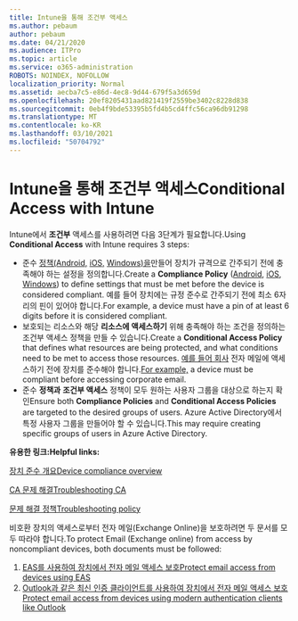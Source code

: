 ```yaml
---
title: Intune을 통해 조건부 액세스
ms.author: pebaum
author: pebaum
ms.date: 04/21/2020
ms.audience: ITPro
ms.topic: article
ms.service: o365-administration
ROBOTS: NOINDEX, NOFOLLOW
localization_priority: Normal
ms.assetid: aecba7c5-e86d-4ec8-9d44-679f5a3d659d
ms.openlocfilehash: 20ef8205431aad821419f2559be3402c8228d838
ms.sourcegitcommit: 0eb4f9bde53395b5fd4b5cd4ffc56ca96db91298
ms.translationtype: MT
ms.contentlocale: ko-KR
ms.lasthandoff: 03/10/2021
ms.locfileid: "50704792"
---
```

# <a name="conditional-access-with-intune"></a><span data-ttu-id="d1a03-102">Intune을 통해 조건부 액세스</span><span class="sxs-lookup"><span data-stu-id="d1a03-102">Conditional Access with Intune</span></span>

<span data-ttu-id="d1a03-103">Intune에서  **조건부**  액세스를 사용하려면 다음 3단계가 필요합니다.</span><span class="sxs-lookup"><span data-stu-id="d1a03-103">Using  **Conditional Access**  with Intune requires 3 steps:</span></span>

- <span data-ttu-id="d1a03-104">준수  [정책(Android,](https://docs.microsoft.com/intune/compliance-policy-create-android) [iOS,](https://docs.microsoft.com/intune/compliance-policy-create-ios) [Windows)을](https://docs.microsoft.com//intune/compliance-policy-create-windows)만들어 장치가 규격으로 간주되기 전에 충족해야 하는 설정을 정의합니다.</span><span class="sxs-lookup"><span data-stu-id="d1a03-104">Create a  **Compliance Policy**  ([Android](https://docs.microsoft.com/intune/compliance-policy-create-android),  [iOS](https://docs.microsoft.com/intune/compliance-policy-create-ios),  [Windows](https://docs.microsoft.com//intune/compliance-policy-create-windows)) to define settings that must be met before the device is considered compliant.</span></span> <span data-ttu-id="d1a03-105">예를 들어 장치에는 규정 준수로 간주되기 전에 최소 6자리의 핀이 있어야 합니다.</span><span class="sxs-lookup"><span data-stu-id="d1a03-105">For example, a device must have a pin of at least 6 digits before it is considered compliant.</span></span>
- <span data-ttu-id="d1a03-106">보호되는 리소스와 해당 **리소스에 액세스하기**  위해 충족해야 하는 조건을 정의하는 조건부 액세스 정책을 만들 수 있습니다.</span><span class="sxs-lookup"><span data-stu-id="d1a03-106">Create a **Conditional Access Policy**  that defines what resources are being protected, and what conditions need to be met to access those resources.</span></span>  <span data-ttu-id="d1a03-107">[예를 들어 회사](https://docs.microsoft.com/intune/tutorial-protect-email-on-unmanaged-devices#create-conditional-access-policies)  전자 메일에 액세스하기 전에 장치를 준수해야 합니다.</span><span class="sxs-lookup"><span data-stu-id="d1a03-107">[For example,](https://docs.microsoft.com/intune/tutorial-protect-email-on-unmanaged-devices#create-conditional-access-policies)  a device must be compliant before accessing corporate email.</span></span>
- <span data-ttu-id="d1a03-108">준수 **정책과**  **조건부 액세스**  정책이 모두 원하는 사용자 그룹을 대상으로 하는지 확인</span><span class="sxs-lookup"><span data-stu-id="d1a03-108">Ensure both **Compliance Policies**  and  **Conditional Access Policies**  are targeted to the desired groups of users.</span></span> <span data-ttu-id="d1a03-109">Azure Active Directory에서 특정 사용자 그룹을 만들어야 할 수 있습니다.</span><span class="sxs-lookup"><span data-stu-id="d1a03-109">This may require creating specific groups of users in Azure Active Directory.</span></span>

<span data-ttu-id="d1a03-110">**유용한 링크:**</span><span class="sxs-lookup"><span data-stu-id="d1a03-110">**Helpful links:**</span></span>

[<span data-ttu-id="d1a03-111">장치 준수 개요</span><span class="sxs-lookup"><span data-stu-id="d1a03-111">Device compliance overview</span></span>](https://docs.microsoft.com/intune/device-compliance-get-started)

[<span data-ttu-id="d1a03-112">CA 문제 해결</span><span class="sxs-lookup"><span data-stu-id="d1a03-112">Troubleshooting CA</span></span>](https://docs.microsoft.com/intune/troubleshoot-conditional-access)

[<span data-ttu-id="d1a03-113">문제 해결 정책</span><span class="sxs-lookup"><span data-stu-id="d1a03-113">Troubleshooting policy</span></span>](https://docs.microsoft.com/troubleshoot/mem/intune/troubleshoot-policies-in-microsoft-intune)

<span data-ttu-id="d1a03-114">비호환 장치의 액세스로부터 전자 메일(Exchange Online)을 보호하려면 두 문서를 모두 따라야 합니다.</span><span class="sxs-lookup"><span data-stu-id="d1a03-114">To protect Email (Exchange online) from access by noncompliant devices, both documents must be followed:</span></span>

1. [<span data-ttu-id="d1a03-115">EAS를 사용하여 장치에서 전자 메일 액세스 보호</span><span class="sxs-lookup"><span data-stu-id="d1a03-115">Protect email access from devices using EAS</span></span>](https://docs.microsoft.com/intune/tutorial-protect-email-on-unmanaged-devices)
2. [<span data-ttu-id="d1a03-116">Outlook과 같은 최신 인증 클라이언트를 사용하여 장치에서 전자 메일 액세스 보호</span><span class="sxs-lookup"><span data-stu-id="d1a03-116">Protect email access from devices using modern authentication clients like Outlook</span></span>](https://docs.microsoft.com/intune/tutorial-protect-email-on-enrolled-devices)